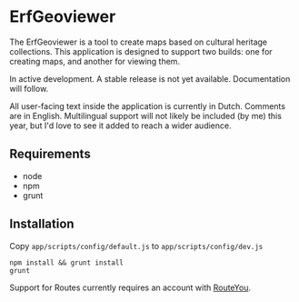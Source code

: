 # ErfGeoviewer

The ErfGeoviewer is a tool to create maps based on cultural heritage collections. This application is
designed to support two builds: one for creating maps, and another for viewing them. 

In active development. A stable release is not yet available. Documentation will follow.

All user-facing text inside the application is currently in Dutch. Comments are in English. 
Multilingual support will not likely be included (by me) this year, but I'd love to see it added to 
reach a wider audience.

## Requirements

- node
- npm
- grunt

## Installation

Copy `app/scripts/config/default.js` to `app/scripts/config/dev.js` 

```
npm install && grunt install
grunt 
```
 
Support for Routes currently requires an account with [RouteYou](http://routeyou.com/).